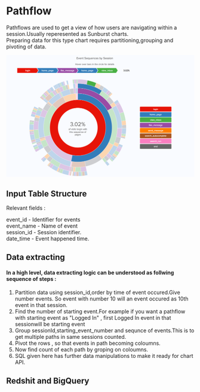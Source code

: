 # Pathflow
Pathflows are used to get a view of how users are navigating within a session.Usually reperesented as Sunburst charts.  
Preparing data for this type chart requires partitioning,grouping and pivoting of data.

![Sunburst chart image](https://github.com/kkfaisal/pathflow-sql/blob/master/sunburst_chart.png)

## Input Table Structure  
Relevant fields :

event_id - Identifier for events  
event_name - Name of event  
session_id - Session identifier.  
date_time - Event happened time. 

## Data extracting 

#### In a high level, data extracting logic can be understood as follwing sequence of steps : 
  1. Partition data using session_id,order by time of event occured.Give number events.
  So event with number 10 will an event occured as 10th event in that session.  
  2. Find the number of starting event.For example if you want a pathflow with starting event as "Logged In" ,
  first Logged In event in that sessionwill be starting event  
  3. Group sessionId,starting_event_number and sequnce of events.This is to get multiple paths in same sessions counted.  
  4. Pivot the rows , so that events in path becoming coloumns.  
  5. Now find count of each path by groping on coloumns.    
  6. SQL given here has further data manipulations to make it ready for chart API. 
  
## Redshit and BigQuery  

  







